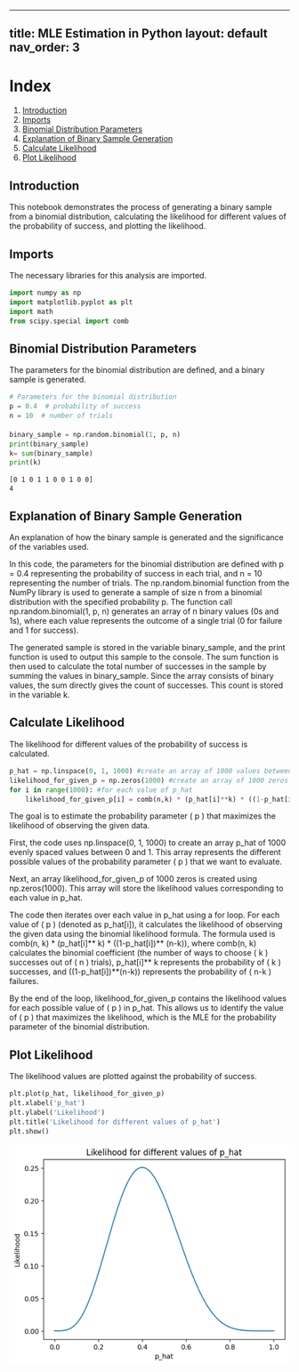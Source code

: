 
---
title: MLE Estimation in Python
layout: default
nav_order: 3
---


# Index

1. [Introduction](#introduction)
2. [Imports](#imports)
3. [Binomial Distribution Parameters](#binomial-distribution-parameters)
4. [Explanation of Binary Sample Generation](#explanation-of-binary-sample-generation)
5. [Calculate Likelihood](#calculate-likelihood)
6. [Plot Likelihood](#plot-likelihood)


## Introduction
This notebook demonstrates the process of generating a binary sample from a binomial distribution, calculating the likelihood for different values of the probability of success, and plotting the likelihood.


## Imports
The necessary libraries for this analysis are imported.


```python
import numpy as np
import matplotlib.pyplot as plt
import math
from scipy.special import comb
```

## Binomial Distribution Parameters
The parameters for the binomial distribution are defined, and a binary sample is generated.


```python
# Parameters for the binomial distribution
p = 0.4  # probability of success
n = 10  # number of trials

binary_sample = np.random.binomial(1, p, n)
print(binary_sample)
k= sum(binary_sample)
print(k)
```

    [0 1 0 1 1 0 0 1 0 0]
    4


## Explanation of Binary Sample Generation
An explanation of how the binary sample is generated and the significance of the variables used.

In this code, the parameters for the binomial distribution are defined with p = 0.4 representing the probability of success in each trial, and n = 10 representing the number of trials. The np.random.binomial function from the NumPy library is used to generate a sample of size n from a binomial distribution with the specified probability p. The function call np.random.binomial(1, p, n) generates an array of n binary values (0s and 1s), where each value represents the outcome of a single trial (0 for failure and 1 for success).

The generated sample is stored in the variable binary_sample, and the print function is used to output this sample to the console. The sum function is then used to calculate the total number of successes in the sample by summing the values in binary_sample. Since the array consists of binary values, the sum directly gives the count of successes. This count is stored in the variable k.



## Calculate Likelihood
The likelihood for different values of the probability of success is calculated.


```python
p_hat = np.linspace(0, 1, 1000) #create an array of 1000 values between 0 and 1
likelihood_for_given_p = np.zeros(1000) #create an array of 1000 zeros for the likelihood values
for i in range(1000): #for each value of p_hat
    likelihood_for_given_p[i] = comb(n,k) * (p_hat[i]**k) * ((1-p_hat[i])**(n-k)) #calculate the likelihood for that value of p_hat
```

The goal is to estimate the probability parameter ( p ) that maximizes the likelihood of observing the given data.

First, the code uses np.linspace(0, 1, 1000) to create an array p_hat of 1000 evenly spaced values between 0 and 1. This array represents the different possible values of the probability parameter ( p ) that we want to evaluate.

Next, an array likelihood_for_given_p of 1000 zeros is created using np.zeros(1000). This array will store the likelihood values corresponding to each value in p_hat.

The code then iterates over each value in p_hat using a for loop. For each value of ( p ) (denoted as p_hat[i]), it calculates the likelihood of observing the given data using the binomial likelihood formula. The formula used is comb(n, k) * (p_hat[i]** k) * ((1-p_hat[i])** (n-k)), where comb(n, k) calculates the binomial coefficient (the number of ways to choose ( k ) successes out of ( n ) trials), p_hat[i]** k represents the probability of ( k ) successes, and ((1-p_hat[i])**(n-k)) represents the probability of ( n-k ) failures.

By the end of the loop, likelihood_for_given_p contains the likelihood values for each possible value of ( p ) in p_hat. This allows us to identify the value of ( p ) that maximizes the likelihood, which is the MLE for the probability parameter of the binomial distribution.

## Plot Likelihood
The likelihood values are plotted against the probability of success.


```python
plt.plot(p_hat, likelihood_for_given_p)
plt.xlabel('p_hat')
plt.ylabel('Likelihood')
plt.title('Likelihood for different values of p_hat')
plt.show()
```


    
![png](MLE%20estimation%20in%20Python_files/MLE%20estimation%20in%20Python_12_0.png)
    

